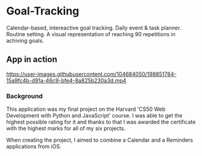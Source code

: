 # Goal-Tracking
Calendar-based, intereactive goal tracking. Daily event &amp; task planner. Routine setting. A visual representation of reaching 90 repetitions in achiving goals.


## App in action
https://user-images.githubusercontent.com/104684050/198851784-15a9fc4b-d91a-46c9-bfe4-8a825b230a3d.mp4


### Background
This application was my final project on the Harvard 'CS50 Web Development with Python and JavaScript' course.
I was able to get the highest possible rating for it and thanks to that 
I was awarded the certificate with the highest marks for all of my six projects.

When creating the project, I aimed to combine a Calendar and a Reminders applications from iOS.

